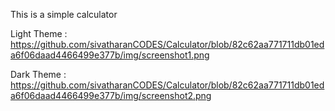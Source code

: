 This is a simple calculator

Light Theme :
https://github.com/sivatharanCODES/Calculator/blob/82c62aa771711db01eda6f06daad4466499e377b/img/screenshot1.png

Dark Theme :
https://github.com/sivatharanCODES/Calculator/blob/82c62aa771711db01eda6f06daad4466499e377b/img/screenshot2.png
